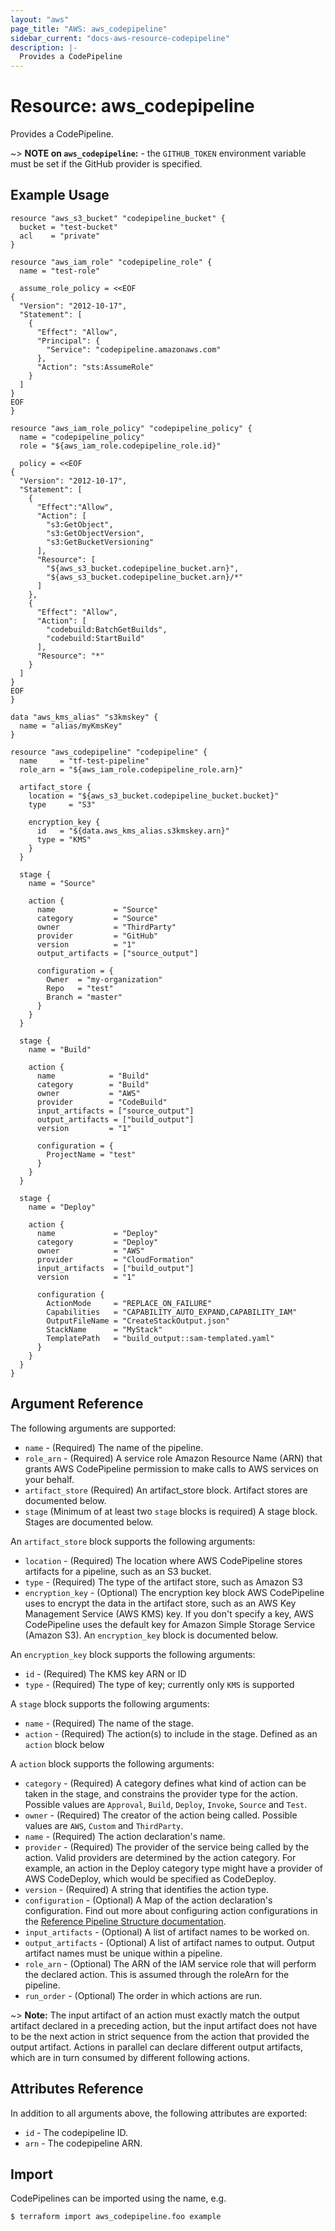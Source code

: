 ```yaml
---
layout: "aws"
page_title: "AWS: aws_codepipeline"
sidebar_current: "docs-aws-resource-codepipeline"
description: |-
  Provides a CodePipeline
---
```


# Resource: aws_codepipeline

Provides a CodePipeline.

~> **NOTE on `aws_codepipeline`:** - the `GITHUB_TOKEN` environment variable must be set if the GitHub provider is specified.

## Example Usage

```hcl
resource "aws_s3_bucket" "codepipeline_bucket" {
  bucket = "test-bucket"
  acl    = "private"
}

resource "aws_iam_role" "codepipeline_role" {
  name = "test-role"

  assume_role_policy = <<EOF
{
  "Version": "2012-10-17",
  "Statement": [
    {
      "Effect": "Allow",
      "Principal": {
        "Service": "codepipeline.amazonaws.com"
      },
      "Action": "sts:AssumeRole"
    }
  ]
}
EOF
}

resource "aws_iam_role_policy" "codepipeline_policy" {
  name = "codepipeline_policy"
  role = "${aws_iam_role.codepipeline_role.id}"

  policy = <<EOF
{
  "Version": "2012-10-17",
  "Statement": [
    {
      "Effect":"Allow",
      "Action": [
        "s3:GetObject",
        "s3:GetObjectVersion",
        "s3:GetBucketVersioning"
      ],
      "Resource": [
        "${aws_s3_bucket.codepipeline_bucket.arn}",
        "${aws_s3_bucket.codepipeline_bucket.arn}/*"
      ]
    },
    {
      "Effect": "Allow",
      "Action": [
        "codebuild:BatchGetBuilds",
        "codebuild:StartBuild"
      ],
      "Resource": "*"
    }
  ]
}
EOF
}

data "aws_kms_alias" "s3kmskey" {
  name = "alias/myKmsKey"
}

resource "aws_codepipeline" "codepipeline" {
  name     = "tf-test-pipeline"
  role_arn = "${aws_iam_role.codepipeline_role.arn}"

  artifact_store {
    location = "${aws_s3_bucket.codepipeline_bucket.bucket}"
    type     = "S3"

    encryption_key {
      id   = "${data.aws_kms_alias.s3kmskey.arn}"
      type = "KMS"
    }
  }

  stage {
    name = "Source"

    action {
      name             = "Source"
      category         = "Source"
      owner            = "ThirdParty"
      provider         = "GitHub"
      version          = "1"
      output_artifacts = ["source_output"]

      configuration = {
        Owner  = "my-organization"
        Repo   = "test"
        Branch = "master"
      }
    }
  }

  stage {
    name = "Build"

    action {
      name            = "Build"
      category        = "Build"
      owner           = "AWS"
      provider        = "CodeBuild"
      input_artifacts = ["source_output"]
      output_artifacts = ["build_output"]
      version         = "1"

      configuration = {
        ProjectName = "test"
      }
    }
  }
  
  stage {
    name = "Deploy"

    action {
      name             = "Deploy"
      category         = "Deploy"
      owner            = "AWS"
      provider         = "CloudFormation"
      input_artifacts  = ["build_output"]
      version          = "1"

      configuration {
        ActionMode     = "REPLACE_ON_FAILURE"
        Capabilities   = "CAPABILITY_AUTO_EXPAND,CAPABILITY_IAM"
        OutputFileName = "CreateStackOutput.json"
        StackName      = "MyStack"
        TemplatePath   = "build_output::sam-templated.yaml"
      }
    }
  }
}
```

## Argument Reference

The following arguments are supported:

* `name` - (Required) The name of the pipeline.
* `role_arn` - (Required) A service role Amazon Resource Name (ARN) that grants AWS CodePipeline permission to make calls to AWS services on your behalf.
* `artifact_store` (Required) An artifact_store block. Artifact stores are documented below.
* `stage` (Minimum of at least two `stage` blocks is required) A stage block. Stages are documented below.


An `artifact_store` block supports the following arguments:

* `location` - (Required) The location where AWS CodePipeline stores artifacts for a pipeline, such as an S3 bucket.
* `type` - (Required) The type of the artifact store, such as Amazon S3
* `encryption_key` - (Optional) The encryption key block AWS CodePipeline uses to encrypt the data in the artifact store, such as an AWS Key Management Service (AWS KMS) key. If you don't specify a key, AWS CodePipeline uses the default key for Amazon Simple Storage Service (Amazon S3). An `encryption_key` block is documented below.

An `encryption_key` block supports the following arguments:

* `id` - (Required) The KMS key ARN or ID
* `type` - (Required) The type of key; currently only `KMS` is supported

A `stage` block supports the following arguments:

* `name` - (Required) The name of the stage.
* `action` - (Required) The action(s) to include in the stage. Defined as an `action` block below

A `action` block supports the following arguments:

* `category` - (Required) A category defines what kind of action can be taken in the stage, and constrains the provider type for the action. Possible values are `Approval`, `Build`, `Deploy`, `Invoke`, `Source` and `Test`.
* `owner` - (Required) The creator of the action being called. Possible values are `AWS`, `Custom` and `ThirdParty`.
* `name` - (Required) The action declaration's name.
* `provider` - (Required) The provider of the service being called by the action. Valid providers are determined by the action category. For example, an action in the Deploy category type might have a provider of AWS CodeDeploy, which would be specified as CodeDeploy.
* `version` - (Required) A string that identifies the action type.
* `configuration` - (Optional) A Map of the action declaration's configuration. Find out more about configuring action configurations in the [Reference Pipeline Structure documentation](http://docs.aws.amazon.com/codepipeline/latest/userguide/reference-pipeline-structure.html#action-requirements).
* `input_artifacts` - (Optional) A list of artifact names to be worked on.
* `output_artifacts` - (Optional) A list of artifact names to output. Output artifact names must be unique within a pipeline.
* `role_arn` - (Optional) The ARN of the IAM service role that will perform the declared action. This is assumed through the roleArn for the pipeline.
* `run_order` - (Optional) The order in which actions are run.

~> **Note:** The input artifact of an action must exactly match the output artifact declared in a preceding action, but the input artifact does not have to be the next action in strict sequence from the action that provided the output artifact. Actions in parallel can declare different output artifacts, which are in turn consumed by different following actions.

## Attributes Reference

In addition to all arguments above, the following attributes are exported:

* `id` - The codepipeline ID.
* `arn` - The codepipeline ARN.

## Import

CodePipelines can be imported using the name, e.g.

```
$ terraform import aws_codepipeline.foo example
```

